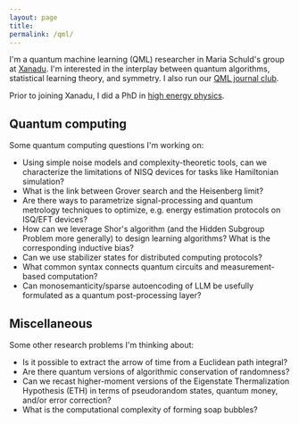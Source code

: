 ```yaml
---
layout: page
title:
permalink: /qml/
---
```


I'm a quantum machine learning (QML) researcher in Maria Schuld's
group at [Xanadu](https://www.xanadu.ai/). I'm interested in the
interplay between quantum algorithms, statistical learning theory, and
symmetry. I also run our
[QML journal club](https://heptar.ch/qml-jc).

Prior to joining Xanadu,
I did a PhD in [high energy physics](https://inspirehep.net/authors/1868975).

## Quantum computing

Some quantum computing questions I'm working on:

- Using simple noise models and complexity-theoretic tools, can we
  characterize the limitations of NISQ devices for tasks like Hamiltonian
  simulation?
- What is the link between Grover search and the Heisenberg limit?
- Are there ways to parametrize signal-processing and quantum metrology
  techniques to optimize, e.g. energy estimation protocols on ISQ/EFT devices?
- How can we leverage Shor's algorithm (and the Hidden Subgroup
Problem more generally) to design learning algorithms? What is the corresponding
inductive bias?
- Can we use stabilizer states for distributed computing protocols?
- What common syntax connects quantum circuits and
measurement-based computation?
- Can monosemanticity/sparse autoencoding of LLM be usefully formulated as a
  quantum post-processing layer?

## Miscellaneous

Some other research problems I'm thinking about:

- Is it possible to extract the arrow of time from a Euclidean path
integral?
- Are there quantum versions of algorithmic conservation of
  randomness?
- Can we recast higher-moment versions of the Eigenstate Thermalization
  Hypothesis (ETH) in terms of pseudorandom states, quantum money, and/or
  error correction?
- What is the computational complexity of forming soap bubbles?
